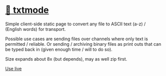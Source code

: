 # [:scroll: txtmode](https://i5ik.github.io/txtmode/)

Simple client-side static page to convert any file to ASCII text (a-z) / (English words) for transport. 

Possible use cases are sending files over channels where only text is permitted / reliable. Or sending / archiving binary files
as print outs that can be typed back in (given enough time / will to do so).

Size expands about 8x (but depends), may as well zip first.

[Use live](https://i5ik.github.io/txtmode/)

